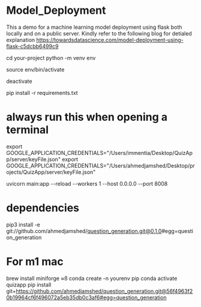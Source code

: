 # Model_Deployment

This a demo for a machine learning model deployment using flask both locally and on a public server.
Kindly refer to the following blog for detialed explanation
https://towardsdatascience.com/model-deployment-using-flask-c5dcbb6499c9



cd your-project
python -m venv env

source env/bin/activate

deactivate

pip install -r requirements.txt
# always run this when opening a terminal

export GOOGLE_APPLICATION_CREDENTIALS="/Users/immentia/Desktop/QuizApp/server/keyFile.json"
export GOOGLE_APPLICATION_CREDENTIALS="/Users/ahmedjamshed/Desktop/projects/QuizApp/server/keyFile.json"

uvicorn main:app --reload --workers 1 --host 0.0.0.0 --port 8008

# dependencies

pip3 install -e git://github.com/ahmedjamshed/question_generation.git@0.1.0#egg=question_generation


# For m1 mac
brew install miniforge ≈ß
conda create -n yourenv pip
conda activate quizapp
pip install git+https://github.com/ahmedjamshed/question_generation.git@56f4963f20b19964cf6f496072a5eb35db0c3af6#egg=question_generation